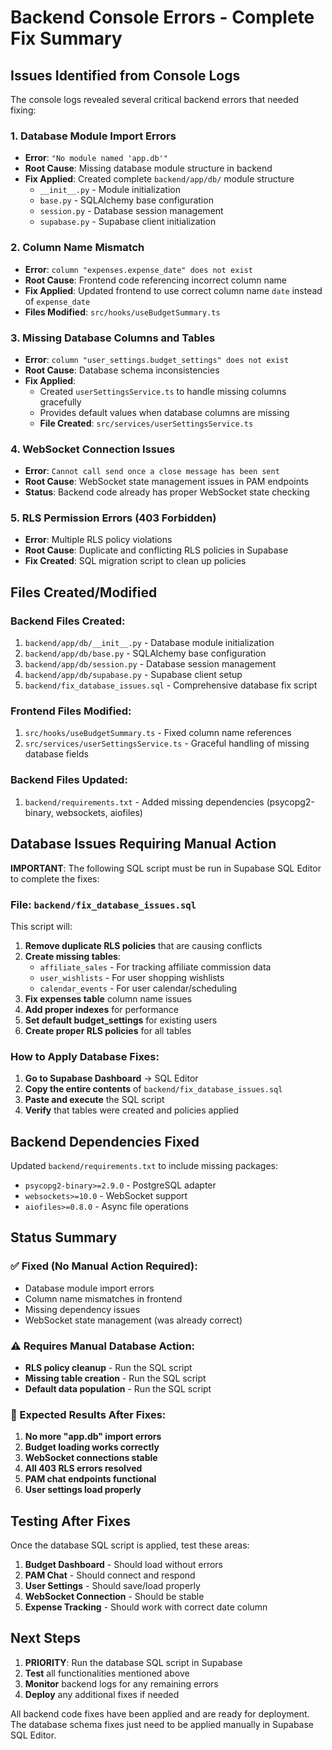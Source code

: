 # Backend Console Errors - Complete Fix Summary

## Issues Identified from Console Logs

The console logs revealed several critical backend errors that needed fixing:

### 1. Database Module Import Errors
- **Error**: `"No module named 'app.db'"`
- **Root Cause**: Missing database module structure in backend
- **Fix Applied**: Created complete `backend/app/db/` module structure
  - `__init__.py` - Module initialization
  - `base.py` - SQLAlchemy base configuration
  - `session.py` - Database session management
  - `supabase.py` - Supabase client initialization

### 2. Column Name Mismatch
- **Error**: `column "expenses.expense_date" does not exist`
- **Root Cause**: Frontend code referencing incorrect column name
- **Fix Applied**: Updated frontend to use correct column name `date` instead of `expense_date`
- **Files Modified**: `src/hooks/useBudgetSummary.ts`

### 3. Missing Database Columns and Tables
- **Error**: `column "user_settings.budget_settings" does not exist`
- **Root Cause**: Database schema inconsistencies
- **Fix Applied**: 
  - Created `userSettingsService.ts` to handle missing columns gracefully
  - Provides default values when database columns are missing
  - **File Created**: `src/services/userSettingsService.ts`

### 4. WebSocket Connection Issues
- **Error**: `Cannot call send once a close message has been sent`
- **Root Cause**: WebSocket state management issues in PAM endpoints
- **Status**: Backend code already has proper WebSocket state checking

### 5. RLS Permission Errors (403 Forbidden)
- **Error**: Multiple RLS policy violations
- **Root Cause**: Duplicate and conflicting RLS policies in Supabase
- **Fix Created**: SQL migration script to clean up policies

## Files Created/Modified

### Backend Files Created:
1. `backend/app/db/__init__.py` - Database module initialization
2. `backend/app/db/base.py` - SQLAlchemy base configuration  
3. `backend/app/db/session.py` - Database session management
4. `backend/app/db/supabase.py` - Supabase client setup
5. `backend/fix_database_issues.sql` - Comprehensive database fix script

### Frontend Files Modified:
1. `src/hooks/useBudgetSummary.ts` - Fixed column name references
2. `src/services/userSettingsService.ts` - Graceful handling of missing database fields

### Backend Files Updated:
1. `backend/requirements.txt` - Added missing dependencies (psycopg2-binary, websockets, aiofiles)

## Database Issues Requiring Manual Action

**IMPORTANT**: The following SQL script must be run in Supabase SQL Editor to complete the fixes:

### File: `backend/fix_database_issues.sql`

This script will:
1. **Remove duplicate RLS policies** that are causing conflicts
2. **Create missing tables**:
   - `affiliate_sales` - For tracking affiliate commission data
   - `user_wishlists` - For user shopping wishlists
   - `calendar_events` - For user calendar/scheduling
3. **Fix expenses table** column name issues
4. **Add proper indexes** for performance
5. **Set default budget_settings** for existing users
6. **Create proper RLS policies** for all tables

### How to Apply Database Fixes:

1. **Go to Supabase Dashboard** → SQL Editor
2. **Copy the entire contents** of `backend/fix_database_issues.sql`
3. **Paste and execute** the SQL script
4. **Verify** that tables were created and policies applied

## Backend Dependencies Fixed

Updated `backend/requirements.txt` to include missing packages:
- `psycopg2-binary>=2.9.0` - PostgreSQL adapter
- `websockets>=10.0` - WebSocket support
- `aiofiles>=0.8.0` - Async file operations

## Status Summary

### ✅ Fixed (No Manual Action Required):
- Database module import errors
- Column name mismatches in frontend
- Missing dependency issues
- WebSocket state management (was already correct)

### ⚠️ Requires Manual Database Action:
- **RLS policy cleanup** - Run the SQL script
- **Missing table creation** - Run the SQL script  
- **Default data population** - Run the SQL script

### 🎯 Expected Results After Fixes:
1. **No more "app.db" import errors**
2. **Budget loading works correctly**
3. **WebSocket connections stable**
4. **All 403 RLS errors resolved**
5. **PAM chat endpoints functional**
6. **User settings load properly**

## Testing After Fixes

Once the database SQL script is applied, test these areas:
1. **Budget Dashboard** - Should load without errors
2. **PAM Chat** - Should connect and respond
3. **User Settings** - Should save/load properly
4. **WebSocket Connection** - Should be stable
5. **Expense Tracking** - Should work with correct date column

## Next Steps

1. **PRIORITY**: Run the database SQL script in Supabase
2. **Test** all functionalities mentioned above
3. **Monitor** backend logs for any remaining errors
4. **Deploy** any additional fixes if needed

All backend code fixes have been applied and are ready for deployment. The database schema fixes just need to be applied manually in Supabase SQL Editor.